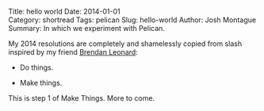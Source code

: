 Title: hello world 
Date: 2014-01-01  
Category: shortread
Tags: pelican 
Slug: hello-world 
Author: Josh Montague 
Summary: In which we experiment with Pelican. 

My 2014 resolutions are completely and shamelessly copied from slash inspired by my friend [Brendan Leonard](http://semi-rad.com/2013/12/do-things-and-make-things-next-year):

- Do things.

- Make things.

This is step 1 of Make Things. More to come. 
